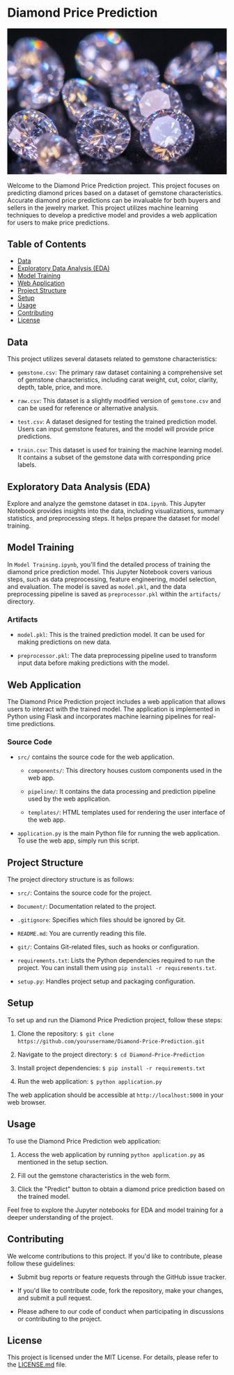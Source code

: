 # Diamond Price Prediction
![Diamond](artifacts/close-up-of-diamonds.jpg)

Welcome to the Diamond Price Prediction project. This project focuses on predicting diamond prices based on a dataset of gemstone characteristics. Accurate diamond price predictions can be invaluable for both buyers and sellers in the jewelry market. This project utilizes machine learning techniques to develop a predictive model and provides a web application for users to make price predictions.

## Table of Contents

- [Data](#data)
- [Exploratory Data Analysis (EDA)](#exploratory-data-analysis-eda)
- [Model Training](#model-training)
- [Web Application](#web-application)
- [Project Structure](#project-structure)
- [Setup](#setup)
- [Usage](#usage)
- [Contributing](#contributing)
- [License](#license)

## Data

This project utilizes several datasets related to gemstone characteristics:

- `gemstone.csv`: The primary raw dataset containing a comprehensive set of gemstone characteristics, including carat weight, cut, color, clarity, depth, table, price, and more.

- `raw.csv`: This dataset is a slightly modified version of `gemstone.csv` and can be used for reference or alternative analysis.

- `test.csv`: A dataset designed for testing the trained prediction model. Users can input gemstone features, and the model will provide price predictions.

- `train.csv`: This dataset is used for training the machine learning model. It contains a subset of the gemstone data with corresponding price labels.

## Exploratory Data Analysis (EDA)

Explore and analyze the gemstone dataset in `EDA.ipynb`. This Jupyter Notebook provides insights into the data, including visualizations, summary statistics, and preprocessing steps. It helps prepare the dataset for model training.

## Model Training

In `Model Training.ipynb`, you'll find the detailed process of training the diamond price prediction model. This Jupyter Notebook covers various steps, such as data preprocessing, feature engineering, model selection, and evaluation. The model is saved as `model.pkl`, and the data preprocessing pipeline is saved as `preprocessor.pkl` within the `artifacts/` directory.

### Artifacts

- `model.pkl`: This is the trained prediction model. It can be used for making predictions on new data.

- `preprocessor.pkl`: The data preprocessing pipeline used to transform input data before making predictions with the model.

## Web Application

The Diamond Price Prediction project includes a web application that allows users to interact with the trained model. The application is implemented in Python using Flask and incorporates machine learning pipelines for real-time predictions.

### Source Code

- `src/` contains the source code for the web application.

  - `components/`: This directory houses custom components used in the web app.

  - `pipeline/`: It contains the data processing and prediction pipeline used by the web application.

  - `templates/`: HTML templates used for rendering the user interface of the web app.

- `application.py` is the main Python file for running the web application. To use the web app, simply run this script.

## Project Structure

The project directory structure is as follows:

- `src/`: Contains the source code for the project.

- `Document/`: Documentation related to the project.

- `.gitignore`: Specifies which files should be ignored by Git.

- `README.md`: You are currently reading this file.

- `git/`: Contains Git-related files, such as hooks or configuration.

- `requirements.txt`: Lists the Python dependencies required to run the project. You can install them using `pip install -r requirements.txt`.

- `setup.py`: Handles project setup and packaging configuration.

## Setup

To set up and run the Diamond Price Prediction project, follow these steps:

1. Clone the repository: `$ git clone https://github.com/yourusername/Diamond-Price-Prediction.git`

2. Navigate to the project directory: `$ cd Diamond-Price-Prediction`

3. Install project dependencies: `$ pip install -r requirements.txt`

4. Run the web application: `$ python application.py`

The web application should be accessible at `http://localhost:5000` in your web browser.

## Usage

To use the Diamond Price Prediction web application:

1. Access the web application by running `python application.py` as mentioned in the setup section.

2. Fill out the gemstone characteristics in the web form.

3. Click the "Predict" button to obtain a diamond price prediction based on the trained model.

Feel free to explore the Jupyter notebooks for EDA and model training for a deeper understanding of the project.

## Contributing

We welcome contributions to this project. If you'd like to contribute, please follow these guidelines:

- Submit bug reports or feature requests through the GitHub issue tracker.

- If you'd like to contribute code, fork the repository, make your changes, and submit a pull request.

- Please adhere to our code of conduct when participating in discussions or contributing to the project.

## License

This project is licensed under the MIT License. For details, please refer to the [LICENSE.md](LICENSE.md) file.
